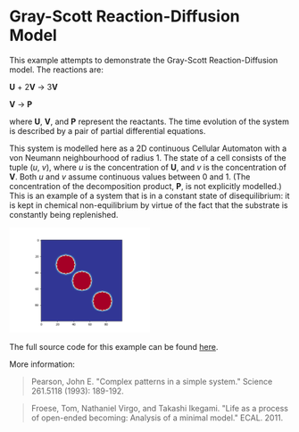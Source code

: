 # Gray-Scott Reaction-Diffusion Model

This example attempts to demonstrate the Gray-Scott Reaction-Diffusion
model. The reactions are:

**U** + 2**V** -> 3**V**

**V** -> **P**

where **U**, **V**, and **P** represent the reactants. The time
evolution of the system is described by a pair of partial differential
equations.

This system is modelled here as a 2D continuous Cellular Automaton with a
von Neumann neighbourhood of radius 1. The state of a cell consists of
the tuple (*u*, *v*), where *u* is the concentration of **U**, and *v* is the
concentration of **V**. Both *u* and *v* assume continuous values between 0 and 1.
(The concentration of the decomposition product, **P**, is not explicitly
modelled.) This is an example of a system that is in a constant state
of disequilibrium: it is kept in chemical non-equilibrium by virtue of
the fact that the substrate is constantly being replenished.

<img src="../../resources/gray_scott.gif" width="50%"/>

The full source code for this example can be found [here](reaction_diffusion_demo.py).

More information:

> Pearson, John E. "Complex patterns in a simple system." Science 261.5118 (1993): 189-192.

> Froese, Tom, Nathaniel Virgo, and Takashi Ikegami. "Life as a process of open-ended becoming: Analysis of a minimal model." ECAL. 2011.
